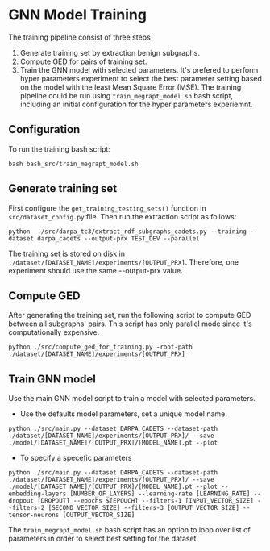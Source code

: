 # GNN Model Training
The training pipeline consist of three steps
1. Generate training set by extraction benign subgraphs.
2. Compute GED for pairs of training set.
3. Train the GNN model with selected parameters.
It's prefered to perform hyper parameters experiment to select the best parameter setting based on the model with the least Mean Square Error (MSE).
The training pipeline could be run using `train_megrapt_model.sh` bash script, including an initial configuration for the hyper parameters experiemnt.

## Configuration
To run the training bash script: 
```angular2html
bash bash_src/train_megrapt_model.sh
```

## Generate training set 
First configure the `get_training_testing_sets()` function in `src/dataset_config.py` file.
Then run the extraction script as follows: 
```angular2html
python  ./src/darpa_tc3/extract_rdf_subgraphs_cadets.py --training --dataset darpa_cadets --output-prx TEST_DEV --parallel
```
The training set is stored on disk in `./dataset/[DATASET_NAME]/experiments/[OUTPUT_PRX]`. Therefore, one experiment should use the same --output-prx value.  

## Compute GED
After generating the training set, run the following script to compute GED between all subgraphs' pairs. This script has only parallel mode since it's computationally expensive.
```angular2html
python ./src/compute_ged_for_training.py -root-path ./dataset/[DATASET_NAME]/experiments/[OUTPUT_PRX]
```

## Train GNN model
Use the main GNN model script to train a model with selected parameters.

- Use the defaults model parameters, set a unique model name.
```angular2html
python ./src/main.py --dataset DARPA_CADETS --dataset-path ./dataset/[DATASET_NAME]/experiments/[OUTPUT_PRX]/ --save ./model/[DATASET_NAME]/[OUTPUT_PRX]/[MODEL_NAME].pt --plot
```
- To specify a specefic parameters
```angular2html
python ./src/main.py --dataset DARPA_CADETS --dataset-path ./dataset/[DATASET_NAME]/experiments/[OUTPUT_PRX]/ --save ./model/[DATASET_NAME]/[OUTPUT_PRX]/[MODEL_NAME].pt --plot --embedding-layers [NUMBER_OF_LAYERS] --learning-rate [LEARNING_RATE] --dropout [DROPOUT] --epochs $[EPOUCH] --filters-1 [INPUT_VECTOR_SIZE] --filters-2 [SECOND_VECTOR_SIZE] --filters-3 [OUTPUT_VECTOR_SIZE] --tensor-neurons [OUTPUT_VECTOR_SIZE] 
```
The `train_megrapt_model.sh` bash script has an option to loop over list of parameters in order to select best setting for the dataset.


